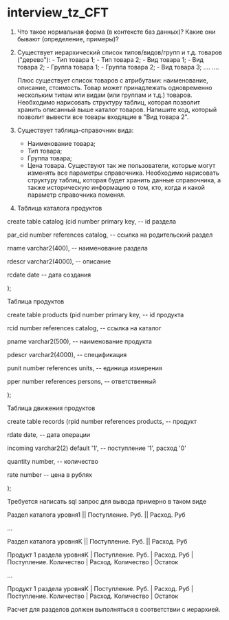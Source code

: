 # interview_tz_CFT
1. Что такое нормальная форма (в контексте баз данных)? Какие они бывают (определение, примеры)?

2. Существует иерархический список типов/видов/групп и т.д. товаров ("дерево"): 
        - Тип товара 1;
        - Тип товара 2;
            - Вид товара 1;
            - Вид товара 2;
                - Группа товара 1;
                - Группа товара 2;
            - Вид товара 3;
        ....
        ....
 
    Плюс существует список товаров с атрибутами: наименование, описание, стоимость. Товар может принадлежать одновременно нескольким типам или видам (или группам и т.д.) товаров.
    Необходимо нарисовать структуру таблиц, которая позволит хранить описанный выше каталог товаров.
    Напишите код, который позволит вывести все товары входящие в "Вид товара 2".
3. Существует таблица-справочник вида:
    - Наименование товара;
    - Тип товара;
    - Группа товара;
    - Цена товара.
Существуют так же пользователи, которые могут изменять все параметры справочника.
Необходимо нарисовать структуру таблиц, которая будет хранить данные справочника, а также историческую информацию о том, кто, когда и какой параметр справочника поменял.

4. Таблица каталога продуктов

create table catalog (cid number primary key, -- id раздела

par_cid number references catalog, -- ссылка на родительский раздел

rname varchar2(400), -- наименование раздела

rdescr varchar2(4000), -- описание

rcdate date -- дата создания

);

Таблица продуктов

create table products (pid number primary key, -- id продукта

rcid number references catalog, -- ссылка на каталог

pname varchar2(500), -- наименование продукта

pdescr varchar2(4000), -- спецификация

punit number references units, -- единица измерения

pper number references persons, -- ответственный

);

Таблица движения продуктов

create table records (rpid number references products, -- продукт

rdate date, -- дата операции

incoming varchar2(2) default '1', -- поступление '1', расход '0'

quantity number, -- количество

rate number -- цена в рублях

);

Требуется написать sql запрос для вывода примерно в таком виде

Раздел каталога уровня1 || Поступление. Руб. || Расход. Руб

...

Раздел каталога уровняK || Поступление. Руб. || Расход. Руб

Продукт 1 раздела уровняK | Поступление. Руб. | Расход. Руб | Поступление. Количество | Расход. Количество | Остаток

...

Продукт 1 раздела уровняK | Поступление. Руб. | Расход. Руб | Поступление. Количество | Расход. Количество | Остаток

Расчет для разделов должен выполняться в соответствии с иерархией.
